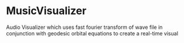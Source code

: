 # MusicVisualizer
Audio Visualizer which uses fast fourier transform of wave file in conjunction with geodesic orbital equations to create a real-time visual
